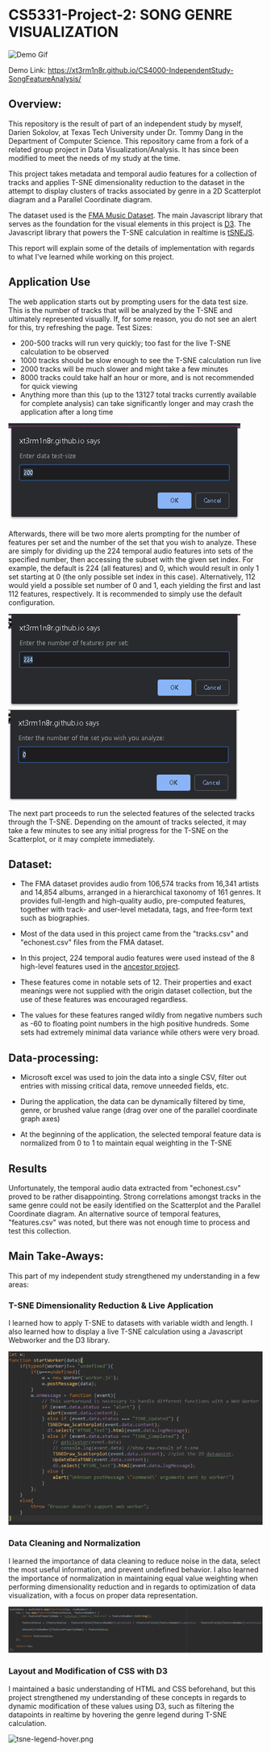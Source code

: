# CS5331-Project-2: SONG GENRE VISUALIZATION

![Demo Gif](https://github.com/XT3RM1N8R/CS4000-IndependentStudy-SongFeatureAnalysis/blob/master/images/demo-gif.gif)

Demo Link: https://xt3rm1n8r.github.io/CS4000-IndependentStudy-SongFeatureAnalysis/

## Overview:
This repository is the result of part of an independent study by myself, Darien Sokolov, at Texas Tech University under Dr. Tommy Dang in the Department of Computer Science. This repository came from a fork of a related group project in Data Visualization/Analysis. It has since been modified to meet the needs of my study at the time.

This project takes metadata and temporal audio features for a collection of tracks and applies T-SNE dimensionality reduction to the dataset in the attempt to display clusters of tracks associated by genre in a 2D Scatterplot diagram and a Parallel Coordinate diagram. 

The dataset used is the [FMA Music Dataset](https://github.com/mdeff/fma). The main Javascript library that serves as the foundation for the visual elements in this project is [D3](https://d3js.org/). The Javascript library that powers the T-SNE calculation in realtime is [tSNEJS](https://github.com/karpathy/tsnejs).

This report will explain some of the details of implementation with regards to what I've learned while working on this project.

## Application Use
The web application starts out by prompting users for the data test size. This is the number of tracks that will be analyzed by the T-SNE and ultimately represented visually. If, for some reason, you do not see an alert for this, try refreshing the page. Test Sizes:
- 200-500 tracks will run very quickly; too fast for the live T-SNE calculation to be observed
- 1000 tracks should be slow enough to see the T-SNE calculation run live
- 2000 tracks will be much slower and might take a few minutes
- 8000 tracks could take half an hour or more, and is not recommended for quick viewing
- Anything more than this (up to the 13127 total tracks currently available for complete analysis) can take significantly longer and may crash the application after a long time

![alert-size-prompt.png](https://github.com/XT3RM1N8R/CS4000-IndependentStudy-SongFeatureAnalysis/blob/master/images/alert-size-prompt.png)

Afterwards, there will be two more alerts prompting for the number of features per set and the number of the set that you wish to analyze. These are simply for dividing up the 224 temporal audio features into sets of the specified number, then accessing the subset with the given set index. For example, the default is 224 (all features) and 0, which would result in only 1 set starting at 0 (the only possible set index in this case). Alternatively, 112 would yield a possible set number of 0 and 1, each yielding the first and last 112 features, respectively. It is recommended to simply use the default configuration.

![alert-features-per-set.png](https://github.com/XT3RM1N8R/CS4000-IndependentStudy-SongFeatureAnalysis/blob/master/images/alert-features-per-set.png)
![alert-set-number.png](https://github.com/XT3RM1N8R/CS4000-IndependentStudy-SongFeatureAnalysis/blob/master/images/alert-set-number.png)

The next part proceeds to run the selected features of the selected tracks through the T-SNE. Depending on the amount of tracks selected, it may take a few minutes to see any initial progress for the T-SNE on the Scatterplot, or it may complete immediately.


## Dataset:
- The FMA dataset provides audio from 106,574 tracks from 16,341 artists and 14,854 albums, arranged in a hierarchical taxonomy of 161 genres. It provides full-length and high-quality audio, pre-computed features, together with track- and user-level metadata, tags, and free-form text such as biographies.

- Most of the data used in this project came from the "tracks.csv" and "echonest.csv" files from the FMA dataset.

- In this project, 224 temporal audio features were used instead of the 8 high-level features used in the [ancestor project](https://github.com/Nhatmusic/CS5331-Project-2).

- These features come in notable sets of 12. Their properties and exact meanings were not supplied with the origin dataset collection, but the use of these features was encouraged regardless.

- The values for these features ranged wildly from negative numbers such as -60 to floating point numbers in the high positive hundreds. Some sets had extremely minimal data variance while others were very broad.


## Data-processing:
- Microsoft excel was used to join the data into a single CSV, filter out entries with missing critical data, remove unneeded fields, etc.

- During the application, the data can be dynamically filtered by time, genre, or brushed value range (drag over one of the parallel coordinate graph axes)

- At the beginning of the application, the selected temporal feature data is normalized from 0 to 1 to maintain equal weighting in the T-SNE

## Results
Unfortunately, the temporal audio data extracted from "echonest.csv" proved to be rather disappointing. Strong correlations amongst tracks in the same genre could not be easily identified on the Scatterplot and the Parallel Coordinate diagram. An alternative source of temporal features, "features.csv" was noted, but there was not enough time to process and test this collection. 

## Main Take-Aways:
This part of my independent study strengthened my understanding in a few areas:

### T-SNE Dimensionality Reduction & Live Application
I learned how to apply T-SNE to datasets with variable width and length. I also learned how to display a live T-SNE calculation using a Javascript Webworker and the D3 library.

![webworker-sample.png](https://github.com/XT3RM1N8R/CS4000-IndependentStudy-SongFeatureAnalysis/blob/master/images/webworker-sample.png)

### Data Cleaning and Normalization
I learned the importance of data cleaning to reduce noise in the data, select the most useful information, and prevent undefined behavior. I also learned the importance of normalization in maintaining equal value weighting when performing dimensionality reduction and in regards to optimization of data visualization, with a focus on proper data representation.

![data-normalization-method.png](https://github.com/XT3RM1N8R/CS4000-IndependentStudy-SongFeatureAnalysis/blob/master/images/data-normalization-method.png)

### Layout and Modification of CSS with D3
I maintained a basic understanding of HTML and CSS beforehand, but this project strengthened my understanding of these concepts in regards to dynamic modification of these values using D3, such as filtering the datapoints in realtime by hovering the genre legend during T-SNE calculation.

![tsne-legend-hover.png](https://github.com/XT3RM1N8R/CS4000-IndependentStudy-SongFeatureAnalysis/blob/master/images/tsne-legend-hover.gif)
